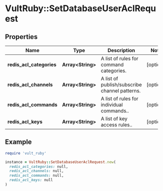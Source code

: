 # VultRuby::SetDatabaseUserAclRequest

## Properties

| Name | Type | Description | Notes |
| ---- | ---- | ----------- | ----- |
| **redis_acl_categories** | **Array&lt;String&gt;** | A list of rules for command categories. | [optional] |
| **redis_acl_channels** | **Array&lt;String&gt;** | A list of publish/subscribe channel patterns. | [optional] |
| **redis_acl_commands** | **Array&lt;String&gt;** | A list of rules for individual commands.. | [optional] |
| **redis_acl_keys** | **Array&lt;String&gt;** | A list of key access rules.. | [optional] |

## Example

```ruby
require 'vult_ruby'

instance = VultRuby::SetDatabaseUserAclRequest.new(
  redis_acl_categories: null,
  redis_acl_channels: null,
  redis_acl_commands: null,
  redis_acl_keys: null
)
```

